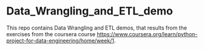 # Data_Wrangling_and_ETL_demo


This repo contains Data Wrangling and ETL demos, that results from the exercises from the coursera course https://www.coursera.org/learn/python-project-for-data-engineering/home/week/1.
